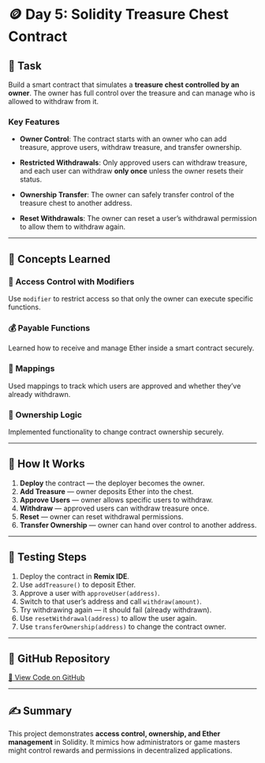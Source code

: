 # 🪙 Day 5: Solidity Treasure Chest Contract

## 🎯 Task

Build a smart contract that simulates a **treasure chest controlled by an owner**. The owner has full control over the treasure and can manage who is allowed to withdraw from it.

### Key Features

* **Owner Control**:
  The contract starts with an owner who can add treasure, approve users, withdraw treasure, and transfer ownership.

* **Restricted Withdrawals**:
  Only approved users can withdraw treasure, and each user can withdraw **only once** unless the owner resets their status.

* **Ownership Transfer**:
  The owner can safely transfer control of the treasure chest to another address.

* **Reset Withdrawals**:
  The owner can reset a user’s withdrawal permission to allow them to withdraw again.

---

## 🧠 Concepts Learned

### 🔐 Access Control with Modifiers

Use `modifier` to restrict access so that only the owner can execute specific functions.

### 💰 Payable Functions

Learned how to receive and manage Ether inside a smart contract securely.

### 🧾 Mappings

Used mappings to track which users are approved and whether they’ve already withdrawn.

### 👤 Ownership Logic

Implemented functionality to change contract ownership securely.

---

## 🧩 How It Works

1. **Deploy** the contract — the deployer becomes the owner.
2. **Add Treasure** — owner deposits Ether into the chest.
3. **Approve Users** — owner allows specific users to withdraw.
4. **Withdraw** — approved users can withdraw treasure once.
5. **Reset** — owner can reset withdrawal permissions.
6. **Transfer Ownership** — owner can hand over control to another address.

---

## 🧪 Testing Steps

1. Deploy the contract in **Remix IDE**.
2. Use `addTreasure()` to deposit Ether.
3. Approve a user with `approveUser(address)`.
4. Switch to that user’s address and call `withdraw(amount)`.
5. Try withdrawing again — it should fail (already withdrawn).
6. Use `resetWithdrawal(address)` to allow the user again.
7. Use `transferOwnership(address)` to change the contract owner.

---

## 🔗 GitHub Repository

[🔗 View Code on GitHub](https://github.com/sauravkumar8178/30-days-of-solidity-submissions/tree/main/submissions/sauravkumar8178)

---

## ✍️ Summary

This project demonstrates **access control, ownership, and Ether management** in Solidity. It mimics how administrators or game masters might control rewards and permissions in decentralized applications.
